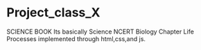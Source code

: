 # Project_class_X
SCIENCE BOOK
Its basically Science NCERT Biology Chapter Life Processes implemented through html,css,and js.
